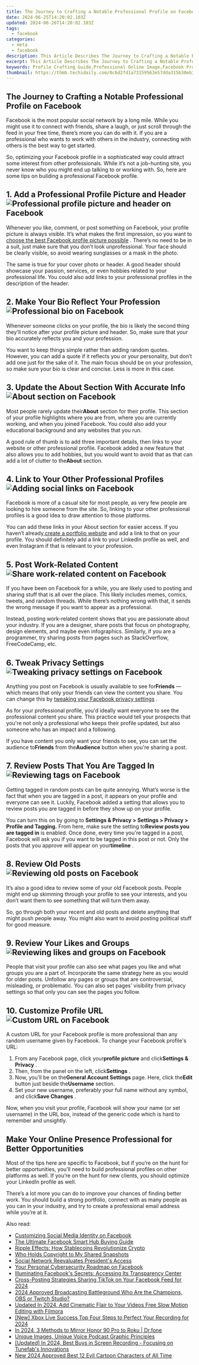 ```yaml
---
title: The Journey to Crafting a Notable Professional Profile on Facebook
date: 2024-06-25T14:20:02.103Z
updated: 2024-06-26T14:20:02.103Z
tags:
  - facebook
categories:
  - meta
  - facebook
description: This Article Describes The Journey to Crafting a Notable Professional Profile on Facebook
excerpt: This Article Describes The Journey to Crafting a Notable Professional Profile on Facebook
keywords: Profile Crafting Guide,Professional Online Image,Facebook Profile Enhancement,Notable Profile Building,Social Media Branding,Personal Profession Showcase,Network Growth Strategies
thumbnail: https://thmb.techidaily.com/0c6d2fd1a73159563e57dda315b30eb330741092cc6760e2a82edb3563c1b5c8.jpg
---
```


## The Journey to Crafting a Notable Professional Profile on Facebook

 Facebook is the most popular social network by a long mile. While you might use it to connect with friends, share a laugh, or just scroll through the feed in your free time, there’s more you can do with it. If you are a professional who wants to work with others in the industry, connecting with others is the best way to get started.

 So, optimizing your Facebook profile in a sophisticated way could attract some interest from other professionals. While it’s not a job-hunting site, you never know who you might end up talking to or working with. So, here are some tips on building a professional Facebook profile.

## 1\. Add a Professional Profile Picture and Header ![Professional profile picture and header on Facebook](https://static1.makeuseofimages.com/wordpress/wp-content/uploads/2022/12/professional-profile-picture-and-header-on-facebook.jpg)

 Whenever you like, comment, or post something on Facebook, your profile picture is always visible. It’s what makes the first impression, so you want to [choose the best Facebook profile picture possible](https://www.makeuseof.com/how-to-choose-the-facebook-profile-picture/) . There’s no need to be in a suit, just make sure that you don’t look unprofessional. Your face should be clearly visible, so avoid wearing sunglasses or a mask in the photo.

 The same is true for your cover photo or header. A good header should showcase your passion, services, or even hobbies related to your professional life. You could also add links to your professional profiles in the description of the header.

## 2\. Make Your Bio Reflect Your Profession ![Professional bio on Facebook](https://static1.makeuseofimages.com/wordpress/wp-content/uploads/2022/12/professional-bio-on-facebook-2.jpg)

 Whenever someone clicks on your profile, the bio is likely the second thing they’ll notice after your profile picture and header. So, make sure that your bio accurately reflects you and your profession.

 You want to keep things simple rather than adding random quotes. However, you can add a quote if it reflects you or your personality, but don’t add one just for the sake of it. The main focus should be on your profession, so make sure your bio is clear and concise. Less is more in this case.

## 3\. Update the About Section With Accurate Info ![About section on Facebook](https://static1.makeuseofimages.com/wordpress/wp-content/uploads/2022/12/info-in-about-section-on-facebook.jpg)

 Most people rarely update their**About** section for their profile. This section of your profile highlights where you are from, where you are currently working, and when you joined Facebook. You could also add your educational background and any websites that you run.

 A good rule of thumb is to add three important details, then links to your website or other professional profile. Facebook added a new feature that also allows you to add hobbies, but you would want to avoid that as that can add a lot of clutter to the**About** section.

## 4\. Link to Your Other Professional Profiles ![Adding social links on Facebook](https://static1.makeuseofimages.com/wordpress/wp-content/uploads/2022/12/adding-social-links-on-facebook.jpg)

 Facebook is more of a casual site for most people, as very few people are looking to hire someone from the site. So, linking to your other professional profiles is a good idea to draw attention to those platforms.

 You can add these links in your About section for easier access. If you haven’t already,[create a portfolio website](https://www.makeuseof.com/create-portfolio-website/) and add a link to that on your profile. You should definitely add a link to your LinkedIn profile as well, and even Instagram if that is relevant to your profession.

## 5\. Post Work-Related Content ![Share work-related content on Facebook](https://static1.makeuseofimages.com/wordpress/wp-content/uploads/2022/12/share-work-related-content-on-facebook.jpg)

 If you have been on Facebook for a while, you are likely used to posting and sharing stuff that is all over the place. This likely includes memes, comics, tweets, and random threads. While there’s nothing wrong with that, it sends the wrong message if you want to appear as a professional.

 Instead, posting work-related content shows that you are passionate about your industry. If you are a designer, share posts that focus on photography, design elements, and maybe even infographics. Similarly, if you are a programmer, try sharing posts from pages such as StackOverflow, FreeCodeCamp, etc.

## 6\. Tweak Privacy Settings ![Tweaking privacy settings on Facebook](https://static1.makeuseofimages.com/wordpress/wp-content/uploads/2022/12/tweaking-privacy-settings.jpg)

 Anything you post on Facebook is usually available to see for**Friends** —which means that only your friends can view the content you share. You can change this by [tweaking your Facebook privacy settings](http://www.makeuseof.com/tag/download-the-very-unofficial-facebook-privacy-guide/) .

 As for your professional profile, you'd ideally want everyone to see the professional content you share. This practice would tell your prospects that you're not only a professional who keeps their profile updated, but also someone who has an impact and a following.

 If you have content you only want your friends to see, you can set the audience to**Friends** from the**Audience** button when you're sharing a post.

## 7\. Review Posts That You Are Tagged In ![Reviewing tags on Facebook](https://static1.makeuseofimages.com/wordpress/wp-content/uploads/2022/12/review-tags-on-facebook.jpg)

 Getting tagged in random posts can be quite annoying. What’s worse is the fact that when you are tagged in a post, it appears on your profile and everyone can see it. Luckily, Facebook added a setting that allows you to review posts you are tagged in before they show up on your profile.

 You can turn this on by going to **Settings & Privacy > Settings > Privacy > Profile and Tagging.** From here, make sure the setting to**Review posts you are tagged in** is enabled. Once done, every time you're tagged in a post, Facebook will ask you if you want to be tagged in this post or not. Only the posts that you approve will appear on your**timeline** .

## 8\. Review Old Posts ![Reviewing old posts on Facebook](https://static1.makeuseofimages.com/wordpress/wp-content/uploads/2022/12/reviewing-old-posts-on-facebook.jpg)

 It’s also a good idea to review some of your old Facebook posts. People might end up skimming through your profile to see your interests, and you don’t want them to see something that will turn them away.

 So, go through both your recent and old posts and delete anything that might push people away. You might also want to avoid posting political stuff for good measure.

## 9\. Review Your Likes and Groups ![Reviewing likes and groups on Facebook](https://static1.makeuseofimages.com/wordpress/wp-content/uploads/2022/12/reviewing-likes-and-groups-on-facebook.jpg)

 People that visit your profile can also see what pages you like and what groups you are a part of. Incorporate the same strategy here as you would for older posts. Unfollow any pages or groups that are controversial, misleading, or problematic. You can also set pages’ visibility from privacy settings so that only you can see the pages you follow.

## 10\. Customize Profile URL ![Custom URL on Facebook](https://static1.makeuseofimages.com/wordpress/wp-content/uploads/2022/12/custom-url-on-facebook.jpg)

 A custom URL for your Facebook profile is more professional than any random username given by Facebook. To change your Facebook profile's URL:

1. From any Facebook page, click your**profile picture** and click**Settings & Privacy** .
2. Then, from the panel on the left, click**Settings** .
3. Now, you’ll be on the**General Account Settings** page. Here, click the**Edit** button just beside the**Username** section.
4. Set your new username, preferably your full name without any symbol, and click**Save Changes** .

 Now, when you visit your profile, Facebook will show your name (or set username) in the URL box, instead of the generic code which is hard to remember and unsightly.

## Make Your Online Presence Professional for Better Opportunities

 Most of the tips here are specific to Facebook, but if you’re on the hunt for better opportunities, you’ll need to build professional profiles on other platforms as well. If you’re on the hunt for new clients, you should optimize your LinkedIn profile as well.

 There’s a lot more you can do to improve your chances of finding better work. You should build a strong portfolio, connect with as many people as you can in your industry, and try to create a professional email address while you’re at it.


<ins class="adsbygoogle"
     style="display:block"
     data-ad-format="autorelaxed"
     data-ad-client="ca-pub-7571918770474297"
     data-ad-slot="1223367746"></ins>



<ins class="adsbygoogle"
     style="display:block"
     data-ad-client="ca-pub-7571918770474297"
     data-ad-slot="8358498916"
     data-ad-format="auto"
     data-full-width-responsive="true"></ins>

<span class="atpl-alsoreadstyle">Also read:</span>
<div><ul>
<li><a href="https://facebook.techidaily.com/customizing-social-media-identity-on-facebook/"><u>Customizing Social Media Identity on Facebook</u></a></li>
<li><a href="https://facebook.techidaily.com/the-ultimate-facebook-smart-hub-buying-guide/"><u>The Ultimate Facebook Smart Hub Buying Guide</u></a></li>
<li><a href="https://facebook.techidaily.com/ripple-effects-how-stablecoins-revolutionize-crypto/"><u>Ripple Effects: How Stablecoins Revolutionize Crypto</u></a></li>
<li><a href="https://facebook.techidaily.com/who-holds-copyright-to-my-shared-snapshots/"><u>Who Holds Copyright to My Shared Snapshots</u></a></li>
<li><a href="https://facebook.techidaily.com/social-network-reevaluates-presidents-access/"><u>Social Network Reevaluates President's Access</u></a></li>
<li><a href="https://facebook.techidaily.com/your-personal-cybersecurity-roadmap-on-facebook/"><u>Your Personal Cybersecurity Roadmap on Facebook</u></a></li>
<li><a href="https://facebook.techidaily.com/illuminating-facebooks-secrets-accessing-its-transparency-center/"><u>Illuminating Facebook's Secrets: Accessing Its Transparency Center</u></a></li>
<li><a href="https://facebook-video-content.techidaily.com/cross-posting-strategies-sharing-tiktok-on-your-facebook-feed-for-2024/"><u>Cross-Posting Strategies  Sharing TikTok on Your Facebook Feed for 2024</u></a></li>
<li><a href="https://screen-recording.techidaily.com/2024-approved-broadcasting-battleground-who-are-the-champions-obs-or-twitch-studio/"><u>2024 Approved  Broadcasting Battleground  Who Are the Champions, OBS or Twitch Studio?</u></a></li>
<li><a href="https://smart-video-creator.techidaily.com/updated-in-2024-add-cinematic-flair-to-your-videos-free-slow-motion-editing-with-filmora/"><u>Updated In 2024, Add Cinematic Flair to Your Videos Free Slow Motion Editing with Filmora</u></a></li>
<li><a href="https://video-capture.techidaily.com/new-xbox-live-success-top-four-steps-to-perfect-your-recording-for-2024/"><u>[New] Xbox Live Success  Top Four Steps to Perfect Your Recording for 2024</u></a></li>
<li><a href="https://screen-mirror.techidaily.com/in-2024-3-methods-to-mirror-honor-90-pro-to-roku-drfone-by-drfone-android/"><u>In 2024, 3 Methods to Mirror Honor 90 Pro to Roku | Dr.fone</u></a></li>
<li><a href="https://extra-information.techidaily.com/unique-images-unique-voice-podcast-graphic-principles/"><u>Unique Images, Unique Voice  Podcast Graphic Principles</u></a></li>
<li><a href="https://screen-sharing-recording.techidaily.com/updated-in-2024-best-buys-in-screen-recording-focusing-on-tunefabs-innovations/"><u>[Updated] In 2024, Best Buys in Screen Recording - Focusing on Tunefab's Innovations</u></a></li>
<li><a href="https://animation-videos.techidaily.com/new-2024-approved-best-12-evil-cartoon-characters-of-all-time/"><u>New 2024 Approved Best 12 Evil Cartoon Characters of All Time</u></a></li>
</ul></div>
